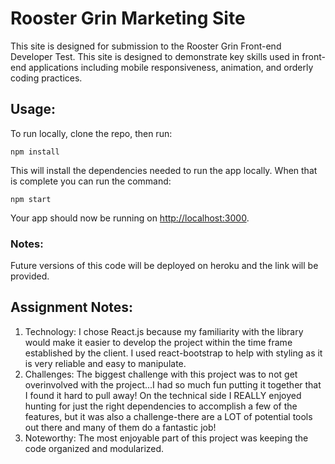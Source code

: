 # Rooster Grin Marketing Site

This site is designed for submission to the Rooster Grin Front-end Developer Test. This site is designed to demonstrate key skills used in front-end applications including mobile responsiveness, animation, and orderly coding practices.

## Usage:

To run locally, clone the repo, then run:

```
npm install
```

This will install the dependencies needed to run the app locally. When that is complete you can run the command:

```
npm start
```

Your app should now be running on <http://localhost:3000>.

### Notes:

Future versions of this code will be deployed on heroku and the link will be provided.

## Assignment Notes:

1. Technology: I chose React.js because my familiarity with the library would make it easier to develop the project within the time frame established by the client. I used react-bootstrap to help with styling as it is very reliable and easy to manipulate.
2. Challenges: The biggest challenge with this project was to not get overinvolved with the project...I had so much fun putting it together that I found it hard to pull away! On the technical side I REALLY enjoyed hunting for just the right dependencies to accomplish a few of the features, but it was also a challenge-there are a LOT of potential tools out there and many of them do a fantastic job!
3. Noteworthy: The most enjoyable part of this project was keeping the code organized and modularized.

